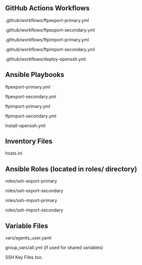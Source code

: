 ## GitHub Actions Workflows 

.github/workflows/ftpexport-primary.yml 

.github/workflows/ftpexport-secondary.yml 

.github/workflows/ftpimport-primary.yml 

.github/workflows/ftpimport-secondary.yml 

.github/workflows/deploy-openssh.yml 

## Ansible Playbooks 

ftpexport-primary.yml 

ftpexport-secondary.yml 

ftpimport-primary.yml 

ftpimport-secondary.yml 

Install-openssh.yml 

## Inventory Files 

hosts.ini 

## Ansible Roles (located in roles/ directory) 

roles/ssh-export-primary 

roles/ssh-export-secondary 

roles/ssh-import-primary 

roles/ssh-import-secondary 

## Variable Files 

vars/agents_user.yaml 

group_vars/all.yml (if used for shared variables) 

SSH Key Files too. 
